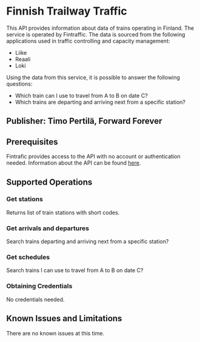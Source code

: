 # Finnish Trailway Traffic
This API provides information about data of trains operating in Finland. The service is operated by Fintraffic. The data is sourced from the following applications used in traffic controlling and capacity management:
- Liike
- Reaali
- Loki

Using the data from this service, it is possible to answer the following questions:
- Which train can I use to travel from A to B on date C?
- Which trains are departing and arriving next from a specific station?

## Publisher: Timo Pertilä, Forward Forever

## Prerequisites
Fintrafic provides access to the API with no account or authentication needed. Information about the API can be found [here](https://www.digitraffic.fi/en/railway-traffic/).

## Supported Operations

### Get stations
Returns list of train stations with short codes.

### Get arrivals and departures
Search trains departing and arriving next from a specific station?

### Get schedules
Search trains I can use to travel from A to B on date C?

### Obtaining Credentials
No credentials needed.

## Known Issues and Limitations
There are no known issues at this time.